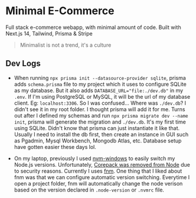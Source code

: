 # Minimal E-Commerce

Full stack e-commerce webapp, with minimal amount of code. Built with Next.js 14, Tailwind, Prisma & Stripe

> Minimalist is not a trend, it's a culture

## Dev Logs

- When running `npx prisma init --datasource-provider sqlite`, prisma adds `schema.prisma` file to my project which it uses to configure SQLite as my database. But it also adds `DATABASE_URL="file:./dev.db"` in my `.env`. If I'm using PostgreSQL or MySQL, it will be the url of my database client. Eg: `localhost:3306`. So I was confused... Where was `./dev.db`? I didn't see it in my root folder. I thought prisma will add it for me. Turns out after I defined my schemas and run `npx prisma migrate dev --name init`, prisma will generate the migration and `./dev.db`. It's my first time using SQLite. Didn't know that prisma can just instantiate it like that. Usually I need to install the db first, then create an instance in GUI such as Pgadmin, Mysql Workbench, Mongodb Atlas, etc. Database setup have gotten easier these days lol.

- On my laptop, previously I used [nvm-windows](https://github.com/coreybutler/nvm-windows) to easily switch my Node.js versions. Unfortunately, [Corepack was removed from Node](https://www.youtube.com/watch?v=I7qMwaxNNOc) due to security reasons. Currently I uses [fnm](https://github.com/Schniz/fnm). One thing that I liked about fnm was that we can configure automatic version switching. Everytime I open a project folder, fnm will automatically change the node verison based on the version declared in `.node-version` or `.nvmrc` file.
